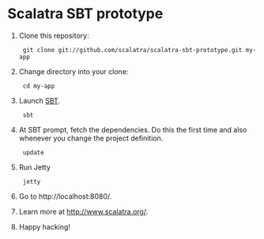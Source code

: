 # Scalatra SBT prototype 

1. Clone this repository:

        git clone git://github.com/scalatra/scalatra-sbt-prototype.git my-app

2. Change directory into your clone:

        cd my-app

3. Launch [SBT](http://code.google.com/p/simple-build-tool).

        sbt

4. At SBT prompt, fetch the dependencies.  Do this the first time and also whenever you change the project definition.

        update

5. Run Jetty

        jetty

6. Go to http://localhost:8080/.

7. Learn more at http://www.scalatra.org/.

8. Happy hacking!
